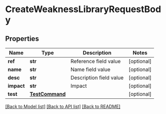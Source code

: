 # CreateWeaknessLibraryRequestBody

## Properties
Name | Type | Description | Notes
------------ | ------------- | ------------- | -------------
**ref** | **str** | Reference field value | [optional] 
**name** | **str** | Name field value | [optional] 
**desc** | **str** | Description field value | [optional] 
**impact** | **str** | Impact | [optional] 
**test** | [**TestCommand**](TestCommand.md) |  | [optional] 

[[Back to Model list]](../README.md#documentation-for-models) [[Back to API list]](../README.md#documentation-for-api-endpoints) [[Back to README]](../README.md)



